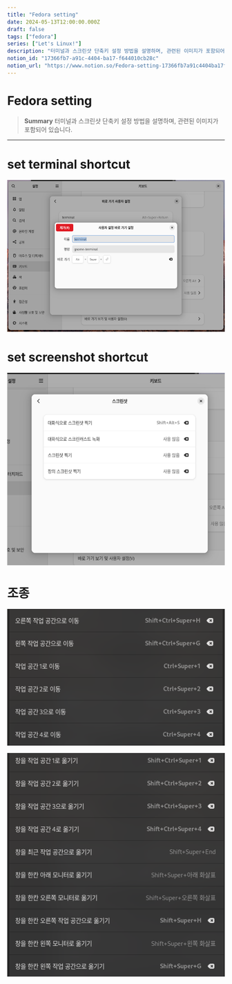 ```yaml
---
title: "Fedora setting"
date: 2024-05-13T12:00:00.000Z
draft: false
tags: ["fedora"]
series: ["Let's Linux!"]
description: "터미널과 스크린샷 단축키 설정 방법을 설명하며, 관련된 이미지가 포함되어 있습니다."
notion_id: "17366fb7-a91c-4404-ba17-f644010cb28c"
notion_url: "https://www.notion.so/Fedora-setting-17366fb7a91c4404ba17f644010cb28c"
---
```


# Fedora setting

> **Summary**
> 터미널과 스크린샷 단축키 설정 방법을 설명하며, 관련된 이미지가 포함되어 있습니다.

---

# set terminal shortcut

![Image](image_336a7fd7849b.png)

# set screenshot shortcut

![Image](image_cebab3baed7f.png)

# 조종

![Image](image_55e1577f44a9.png)

![Image](image_0367b7d3b00b.png)

